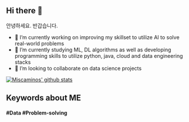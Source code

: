 ## Hi there 👋
안녕하세요. 반갑습니다. 

- 🔭 I’m currently working on improving my skillset to utilize AI to solve real-world problems
- 🌱 I’m currently studying ML, DL algorithms as well as developing programming skills to utilize python, java, cloud and data engineering stacks
- 👯 I’m looking to collaborate on data science projects

[![Miscaminos' github stats](https://github-readme-stats.vercel.app/api?username=miscaminos)](https://github.com/miscaminos/github-readme-stats)

## **Keywords about ME**

####  #Data #Problem-solving

<!-- <div align=center>

[![Tech Blog Badge](http://img.shields.io/badge/-Tech%20blog-black?style=flat-square&logo=github&link=https://velog.io/@miscaminos)](https://velog.io/@miscaminos) 
[![Gmail Badge](https://img.shields.io/badge/-Gmail-d14836?style=flat-square&logo=Gmail&logoColor=white&link=mailto:linzlee1221@gmail.com)](mailto:linzlee1221@gmail.com)
</div> -->
